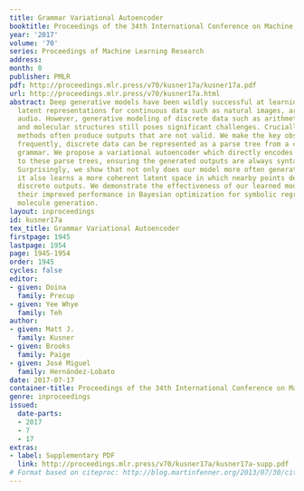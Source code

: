 ```yaml
---
title: Grammar Variational Autoencoder
booktitle: Proceedings of the 34th International Conference on Machine Learning
year: '2017'
volume: '70'
series: Proceedings of Machine Learning Research
address: 
month: 0
publisher: PMLR
pdf: http://proceedings.mlr.press/v70/kusner17a/kusner17a.pdf
url: http://proceedings.mlr.press/v70/kusner17a.html
abstract: Deep generative models have been wildly successful at learning coherent
  latent representations for continuous data such as natural images, artwork, and
  audio. However, generative modeling of discrete data such as arithmetic expressions
  and molecular structures still poses significant challenges. Crucially, state-of-the-art
  methods often produce outputs that are not valid. We make the key observation that
  frequently, discrete data can be represented as a parse tree from a context-free
  grammar. We propose a variational autoencoder which directly encodes from and decodes
  to these parse trees, ensuring the generated outputs are always syntactically valid.
  Surprisingly, we show that not only does our model more often generate valid outputs,
  it also learns a more coherent latent space in which nearby points decode to similar
  discrete outputs. We demonstrate the effectiveness of our learned models by showing
  their improved performance in Bayesian optimization for symbolic regression and
  molecule generation.
layout: inproceedings
id: kusner17a
tex_title: Grammar Variational Autoencoder
firstpage: 1945
lastpage: 1954
page: 1945-1954
order: 1945
cycles: false
editor:
- given: Doina
  family: Precup
- given: Yee Whye
  family: Teh
author:
- given: Matt J.
  family: Kusner
- given: Brooks
  family: Paige
- given: José Miguel
  family: Hernández-Lobato
date: 2017-07-17
container-title: Proceedings of the 34th International Conference on Machine Learning
genre: inproceedings
issued:
  date-parts:
  - 2017
  - 7
  - 17
extras:
- label: Supplementary PDF
  link: http://proceedings.mlr.press/v70/kusner17a/kusner17a-supp.pdf
# Format based on citeproc: http://blog.martinfenner.org/2013/07/30/citeproc-yaml-for-bibliographies/
---
```

